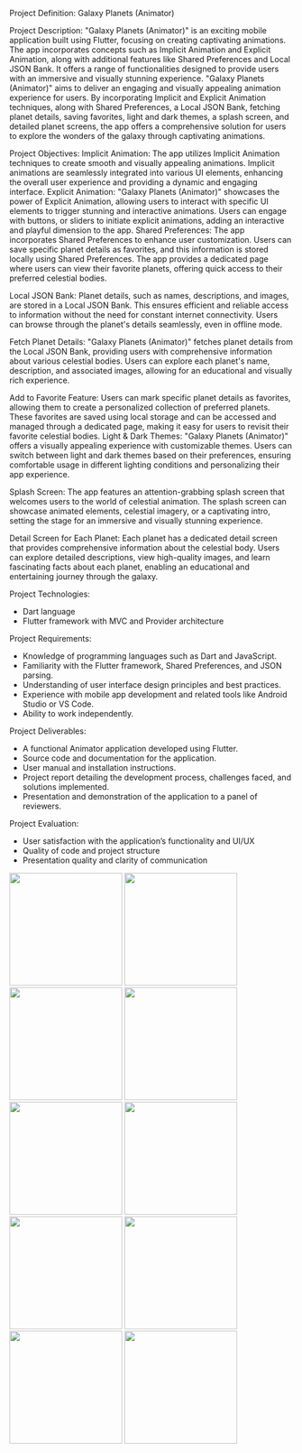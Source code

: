 Project Definition: Galaxy Planets (Animator)

Project Description:
"Galaxy Planets (Animator)" is an exciting mobile application built using Flutter, focusing on
creating captivating animations. The app incorporates concepts such as Implicit Animation and
Explicit Animation, along with additional features like Shared Preferences and Local JSON
Bank. It offers a range of functionalities designed to provide users with an immersive and
visually stunning experience.
"Galaxy Planets (Animator)" aims to deliver an engaging and visually appealing animation
experience for users. By incorporating Implicit and Explicit Animation techniques, along with
Shared Preferences, a Local JSON Bank, fetching planet details, saving favorites, light and dark
themes, a splash screen, and detailed planet screens, the app offers a comprehensive solution for
users to explore the wonders of the galaxy through captivating animations.

Project Objectives:
Implicit Animation: The app utilizes Implicit Animation techniques to create smooth and
visually appealing animations. Implicit animations are seamlessly integrated into various UI
elements, enhancing the overall user experience and providing a dynamic and engaging interface.
Explicit Animation: "Galaxy Planets (Animator)" showcases the power of Explicit Animation,
allowing users to interact with specific UI elements to trigger stunning and interactive
animations. Users can engage with buttons, or sliders to initiate explicit animations, adding an
interactive and playful dimension to the app.
Shared Preferences: The app incorporates Shared Preferences to enhance user customization.
Users can save specific planet details as favorites, and this information is stored locally using
Shared Preferences. The app provides a dedicated page where users can view their favorite
planets, offering quick access to their preferred celestial bodies.


Local JSON Bank: Planet details, such as names, descriptions, and images, are stored in a Local
JSON Bank. This ensures efficient and reliable access to information without the need for
constant internet connectivity. Users can browse through the planet's details seamlessly, even in
offline mode.

Fetch Planet Details: "Galaxy Planets (Animator)" fetches planet details from the Local JSON
Bank, providing users with comprehensive information about various celestial bodies. Users can
explore each planet's name, description, and associated images, allowing for an educational and
visually rich experience.

Add to Favorite Feature: Users can mark specific planet details as favorites, allowing them to
create a personalized collection of preferred planets. These favorites are saved using local
storage and can be accessed and managed through a dedicated page, making it easy for users to
revisit their favorite celestial bodies.
Light & Dark Themes: "Galaxy Planets (Animator)" offers a visually appealing experience
with customizable themes. Users can switch between light and dark themes based on their
preferences, ensuring comfortable usage in different lighting conditions and personalizing their
app experience.

Splash Screen: The app features an attention-grabbing splash screen that welcomes users to the
world of celestial animation. The splash screen can showcase animated elements, celestial
imagery, or a captivating intro, setting the stage for an immersive and visually stunning
experience.

Detail Screen for Each Planet: Each planet has a dedicated detail screen that provides
comprehensive information about the celestial body. Users can explore detailed descriptions,
view high-quality images, and learn fascinating facts about each planet, enabling an educational
and entertaining journey through the galaxy.

Project Technologies:
- Dart language
- Flutter framework with MVC and Provider architecture

Project Requirements:
- Knowledge of programming languages such as Dart and JavaScript.
- Familiarity with the Flutter framework, Shared Preferences, and JSON parsing.
- Understanding of user interface design principles and best practices.
- Experience with mobile app development and related tools like Android Studio or VS Code.
- Ability to work independently.

Project Deliverables:
- A functional Animator application developed using Flutter.
- Source code and documentation for the application.
- User manual and installation instructions.
- Project report detailing the development process, challenges faced, and solutions implemented.
- Presentation and demonstration of the application to a panel of reviewers.

Project Evaluation:
- User satisfaction with the application’s functionality and UI/UX
- Quality of code and project structure
- Presentation quality and clarity of communication

<img src = "https://github.com/kevinmali/animationpr/assets/132121875/7ac48642-0a95-46e2-9f94-52a3ae877a25" width = "200px">
<img src = "https://github.com/kevinmali/animationpr/assets/132121875/ca2ac1f9-ceaa-4e58-a441-34a545a28215" width = "200px">
<img src = "https://github.com/kevinmali/animationpr/assets/132121875/e319dea9-b840-4b7d-a18c-2bf9c43c397c" width = "200px">
<img src = "https://github.com/kevinmali/animationpr/assets/132121875/c15bb7e8-aacc-458c-8680-603ee7762711" width = "200px">
<img src = "https://github.com/kevinmali/animationpr/assets/132121875/69015cfe-e285-45d2-be30-27b17af702c7" width = "200px">
<img src = "https://github.com/kevinmali/animationpr/assets/132121875/a7c479b9-0a1c-4997-8181-3dc5dc8de86a" width = "200px">
<img src = "https://github.com/kevinmali/animationpr/assets/132121875/75da61e7-3de8-4d3e-ac6a-a4faab5b506b" width = "200px">
<img src = "https://github.com/kevinmali/animationpr/assets/132121875/7b04c3af-3e9e-477a-9042-e2cfaa80a4a8" width = "200px">
<img src = "https://github.com/kevinmali/animationpr/assets/132121875/68abb8bb-8e39-4b13-948a-c522028c24d1" width = "200px">
<img src = "https://github.com/kevinmali/animationpr/assets/132121875/d895eaee-eb3a-4702-a869-d8689d4c39b8" width = "200px">

